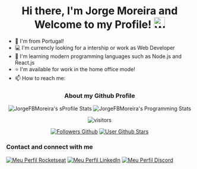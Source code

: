 <h1 align="center">
  Hi there, I'm Jorge Moreira and Welcome to my Profile!
  <img src="https://raw.githubusercontent.com/iampavangandhi/iampavangandhi/master/gifs/Hi.gif" width="30px" alt="Wave Hand">
</h1>


* 🚀 I'm from Portugal!
* 💻 I'm currencly looking for a intership or work as Web Developer
* 📕 I'm learning modern programming languages such as Node.js and React.js
* ⭐ I'm available for work in the home office mode!
* 📫 How to reach me: 
<div align="center">

  ### About my Github Profile

  ![JorgeFBMoreira's sProfile Stats](https://github-readme-stats.vercel.app/api?username=JorgeFBMoreira&theme=vision-friendly-dark&show_icons=true) ![JorgeFBMoreira's Programming Stats](https://github-readme-stats.vercel.app/api/top-langs/?username=JorgeFBMoreira&layout=compact&count_private=true&hide_border=true&theme=vision-friendly-dark&show_icons=true")
  
  <img src="https://visitor-badge.laobi.icu/badge?page_id=JorgeFBMoreira.JorgeFBMoreira" 
         alt="visitors">
  
  
  
  
  [![Followers Github](https://img.shields.io/github/followers/JorgeFBMoreira?style=flat&labelColor=0D0D0D&logo=Github&Color=white)](#)
  [![User Github Stars](https://img.shields.io/github/stars/JorgeFBMoreira?style=flat&labelColor=0D0D0D&logo=Github&Color=white&affiliations=OWNER%2CCOLLABORATOR)](#)

</div>
  
### Contact and connect with me
[![Meu Perfil Rocketseat](https://img.shields.io/badge/-Rocketseat-purple)](https://app.rocketseat.com.br/me/jorge-moreira)
[![Meu Perfil LinkedIn](https://img.shields.io/badge/-LinkedIn-2867B2?style=flat&labelColor=0D0D0D&logo=Linkedin&Color=white)](https://www.linkedin.com/in/jorge-moreira-65123521a/)
[![Meu Perfil Discord](https://img.shields.io/badge/-Huesos%230519-2867B2?style=flat&labelColor=0D0D0D&logo=Discord&Color=white)](#)


<!--
**JorgeFBMoreira/JorgeFBMoreira** is a ✨ _special_ ✨ repository because its `README.md` (this file) appears on your GitHub profile.

Here are some ideas to get you started:

- 🔭 I’m currently working on ...
- 🌱 I’m currently learning ...
- 👯 I’m looking to collaborate on ...
- 🤔 I’m looking for help with ...
- 💬 Ask me about ...
- 📫 How to reach me: ...
- 😄 Pronouns: ...
- ⚡ Fun fact: ...

github-readme-stats
https://shields.io/
- Your Badge
- Static
--- Meu perfil | Rocketseat | brightgreen
-->
